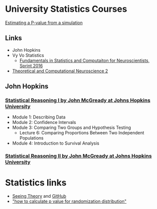 # University Statistics Courses

[Estimating a P-value from a simulation](/doc/khan/ap_stats/pvals_from_sims/README.md)


## Links

* John Hopkins
* Vy Vo Statistics
  * [Fundamentals in Statistics and Computaiton for Neuroscientists, Sprint 2016](https://www.youtube.com/playlist?list=PLgyBeNfcswrrZOcmhfchXymoGeMoEGUOX)   
* [Theoretical and Computational Neuroscience 2](https://www.youtube.com/watch?v=n6q-okCCvcs)

## John Hopkins

### [Statistical Reasoning I by John McGready at Johns Hopkins University ](http://ocw.jhsph.edu/index.cfm/go/viewCourse/course/StatisticalReasoning1/coursePage/index/)

* Module 1: Describing Data    
* Module 2: Confidence Intervals    
* Module 3: Comparing Two Groups and Hypothesis Testing
  * Lecture 6: Comparing Proportions Between Two Independent Populations    
* Module 4: Introduction to Survival Analysis

### [Statistical Reasoning II by John McGready at Johns Hopkins University ](http://ocw.jhsph.edu/index.cfm/go/viewCourse/course/StatisticalReasoning2/coursePage/index/)


# Statistics links

* [Seeing Theory](https://seeing-theory.brown.edu/#firstPage) and [GitHub](https://github.com/seeingtheory/Seeing-Theory)    
* ["how to calculate p value for randomization
  distribution"](https://www.bing.com/search?q=%22how+to+calculate+p+value+for+randomization+distribution%22&form=EDGNTT&qs=PF&cvid=5e5bfa96299a42ffa226e97b3cc6de5e&refig=dc021a2fee9b4cbc8915f85ab627e3be&cc=US&setlang=en-US&plvar=0)

